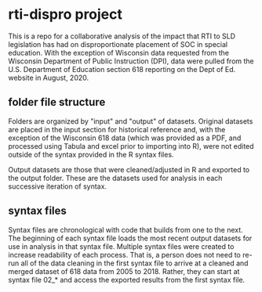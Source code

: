 # rti-dispro project
This is a repo for a collaborative analysis of the impact that RTI to SLD legislation has had on disproportionate placement of SOC in special education. With the exception of Wisconsin data requested from the Wisconsin Department of Public Instruction (DPI), data were pulled from the U.S. Department of Education section 618 reporting on the Dept of Ed. website in August, 2020.

## folder file structure
Folders are organized by "input" and "output" of datasets. Original datasets are placed in the input section for historical reference and, with the exception of the Wisconsin 618 data (which was provided as a PDF, and processed using Tabula and excel prior to importing into R), were not edited outside of the syntax provided in the R syntax files.

Output datasets are those that were cleaned/adjusted in R and exported to the output folder. These are the datasets used for analysis in each successive iteration of syntax.

## syntax files
Syntax files are chronological with code that builds from one to the next. The beginning of each syntax file loads the most recent output datasets for use in analysis in that syntax file. Multiple syntax files were created to increase readability of each process. That is, a person does not need to re-run all of the data cleaning in the first syntax file to arrive at a cleaned and merged dataset of 618 data from 2005 to 2018. Rather, they can start at syntax file 02_* and access the exported results from the first syntax file. 
